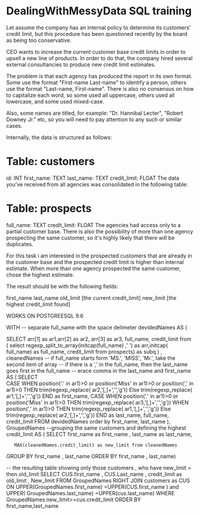 # DealingWithMessyData SQL training

Let assume the company has an internal policy to determine its customers' credit limit, but this procedure has been questioned recently by the board as being too conservative.

CEO wants to increase the current customer base credit limits in order to upsell a new line of products. In order to do that, the company hired several external consultancies to produce new credit limit estimates.

The problem is that each agency has produced the report in its own format. Some use the format "First-name Last-name" to identify a person, others use the format "Last-name, First-name". There is also no consensus on how to capitalize each word, so some used all uppercase, others used all lowercase, and some used mixed-case.

Also, some names are titled, for example: "Dr. Hannibal Lecter", "Robert Downey Jr." etc, so you will need to pay attention to any such or similar cases.

Internally, the data is structured as follows:

Table: customers
================

id: INT
first_name: TEXT
last_name: TEXT
credit_limit: FLOAT
The data you've received from all agencies was consolidated in the following table:

Table: prospects
================
full_name: TEXT
credit_limit: FLOAT
The agencies had access only to a partial customer base. There is also the possibility of more than one agency prospecting the same customer, so it's highly likely that there will be duplicates. 

For this task i am interested in the prospected customers that are already in the customer base and the prospected credit limit is higher than  internal estimate. When more than one agency prospected the same customer, chose the highest estimate.

The result should be with the following fields:

first_name
last_name
old_limit [the current credit_limit]
new_limit [the highest credit_limit found]

WORKS ON POSTGREESQL 9.6

WITH
-- separate full_name with the space delimeter
devidedNames
AS
(

SELECT arr[1] as ar1,arr[2] as ar2, 
       arr[3] as ar3, full_name, credit_limit from
(
select regexp_split_to_array(initcap(full_name) ,' ') as arr,initcap( full_name) as full_name, credit_limit from prospects)
as subq
)
,
cleanedNames 
--  if full_name starts form 'MS.', 'MISS', 'Mr.', take the second item of array
--  if there is a ',' in the full_name, then the last_name goes first in the  full_name
-- erace comma in the last_name and first_name
AS
(
SELECT  
CASE WHEN position('.' in ar1)>0 or position('Miss' in ar1)>0 or position(',' in ar1)>0 THEN
     trim(regexp_replace( ar2,'[,]+','','g')) 
     Else 
     trim(regexp_replace( ar1,'[,]+','','g'))
END as first_name,
CASE WHEN position('.' in ar1)>0 or position('Miss' in ar1)>0  THEN
     trim(regexp_replace( ar3,'[,]+','','g'))
     WHEN  position(',' in ar1)>0 THEN 
     trim(regexp_replace( ar1,'[,]+','','g'))
     Else 
     trim(regexp_replace( ar2,'[,]+','','g'))
END as last_name, full_name, credit_limit
FROM  devidedNames order by first_name, last_name
),
GroupedNames
--grouping the same customers and defining the highest credit_limit
AS
(
SELECT first_name as first_name ,
       last_name as last_name, 
       
       MAX(cleanedNames.credit_limit) as new_limit from cleanedNames 
GROUP BY first_name ,
  last_name
  ORDER BY first_name , last_name)

-- the resulting table showing only those customers , who have new_limit > then old_limit 
SELECT CUS.first_name , CUS.Last_name ,
credit_limit as old_limit , New_limit
FROM GroupedNames
RIGHT JOIN customers as CUS
ON UPPER(GroupedNames.first_name) =UPPER(CUS.first_name )
and UPPER( GroupedNames.last_name) =UPPER(cus.last_name)
WHERE GroupedNames.new_limit>=cus.credit_limit
ORDER BY first_name,last_name


